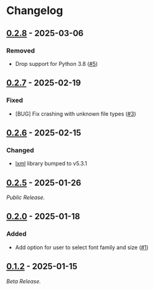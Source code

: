 # Changelog

<!--------------------------------------------------------------------->

## [0.2.8][0.2.8] - 2025-03-06

### Removed

* Drop support for Python 3.8 ([#5][issue5])

<!--------------------------------------------------------------------->

## [0.2.7][0.2.7] - 2025-02-19

### Fixed

* \[BUG\] Fix crashing with unknown file types ([#3][issue3])

<!--------------------------------------------------------------------->

## [0.2.6][0.2.6] - 2025-02-15

### Changed

* [lxml][lxml] library bumped to v5.3.1

<!--------------------------------------------------------------------->

## [0.2.5][0.2.5] - 2025-01-26

_Public Release._

<!--------------------------------------------------------------------->

## [0.2.0][0.2.0] - 2025-01-18

### Added

* Add option for user to select font family and size ([#1][issue1])

<!--------------------------------------------------------------------->

## [0.1.2][0.1.2] - 2025-01-15

_Beta Release._

[0.1.2]: https://github.com/geozeke/smvp/releases/tag/v0.1.2
[0.2.0]: https://github.com/geozeke/smvp/releases/tag/v0.2.0
[0.2.5]: https://github.com/geozeke/smvp/releases/tag/v0.2.5
[0.2.6]: https://github.com/geozeke/smvp/releases/tag/v0.2.6
[0.2.7]: https://github.com/geozeke/smvp/releases/tag/v0.2.7
[0.2.8]: https://github.com/geozeke/smvp/releases/tag/v0.2.8
[issue1]: https://github.com/geozeke/smvp/issues/1
[issue3]: https://github.com/geozeke/smvp/issues/3
[issue5]: https://github.com/geozeke/smvp/issues/5
[lxml]: https://lxml.de
